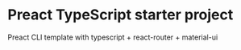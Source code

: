 # Preact TypeScript starter project

Preact CLI template with typescript + react-router + material-ui 
